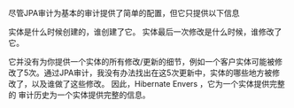 


尽管JPA审计为基本的审计提供了简单的配置，但它只提供以下信息

实体是什么时候创建的，谁创建了它。
实体最后一次修改是什么时候，谁修改了它。

它并没有为你提供一个实体的所有修改/更新的细节，例如一个客户实体可能被修改了5次。通过JPA审计，我没有办法找出在这5次更新中，实体的哪些地方被修改了，以及谁做了这些修改。
因此，Hibernate Envers ，它为一个实体提供完整的 审计历史为一个实体提供完整的信息。

